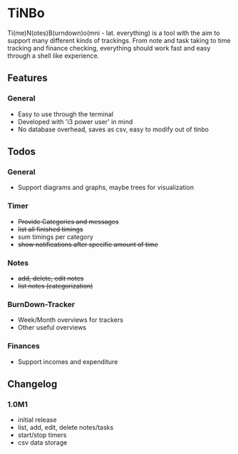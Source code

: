 # TiNBo

Ti(me)N(otes)B(urndown)o(mni - lat. everything) is a tool with the aim to 
support many different kinds of trackings. From note and task taking to time
tracking and finance checking, everything should work fast and easy through 
a shell like experience.

## Features

### General

- Easy to use through the terminal
- Developed with 'i3 power user' in mind
- No database overhead, saves as csv, easy to modify out of tinbo

## Todos

### General

- Support diagrams and graphs, maybe trees for visualization

### Timer
- <s>Provide Categories and messages</s>
- <s>list all finished timings</s>
- sum timings per category
- <s>show notifications after specific amount of time</s>

### Notes
- <s>add, delete, edit notes</s>
- <s>list notes (categorization)</s>

### BurnDown-Tracker

- Week/Month overviews for trackers
- Other useful overviews

### Finances

- Support incomes and expenditure

## Changelog
### 1.0M1

- initial release
- list, add, edit, delete notes/tasks
- start/stop timers
- csv data storage
